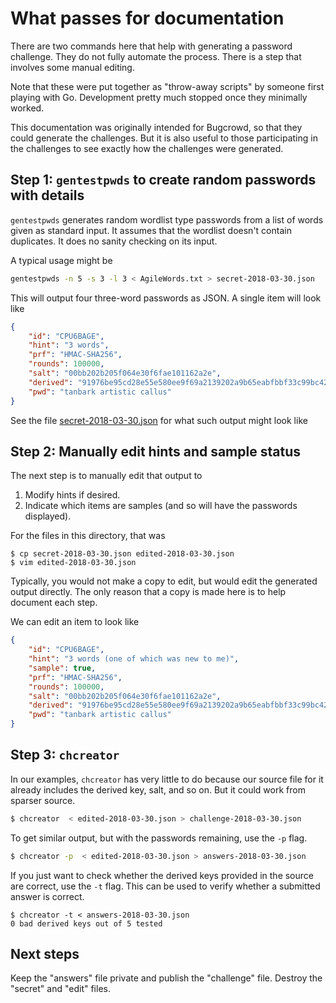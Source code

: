 # What passes for documentation

There are two commands here that help with generating a password challenge. They do not fully automate the process. There is a step that involves some manual editing.

Note that these were put together as "throw-away scripts" by someone first playing with Go. Development pretty much stopped once they minimally worked.

This documentation was originally intended for Bugcrowd, so that they could generate the challenges. But it is also useful to those participating in the challenges to see exactly how the challenges were generated.

## Step 1: `gentestpwds` to create random passwords with details

`gentestpwds` generates random wordlist type passwords from a list of words given as standard input. It assumes that the wordlist doesn't contain duplicates. It does no sanity checking on its input.

A typical usage might be 

```bash
gentestpwds -n 5 -s 3 -l 3 < AgileWords.txt > secret-2018-03-30.json
```

This will output four three-word passwords as JSON. A single item will look like

```json
{
    "id": "CPU6BAGE",
    "hint": "3 words",
    "prf": "HMAC-SHA256",
    "rounds": 100000,
    "salt": "00bb202b205f064e30f6fae101162a2e",
    "derived": "91976be95cd28e55e580ee9f69a2139202a9b65eabfbbf33c99bc42e3665564d",
    "pwd": "tanbark artistic callus"
}
```
See the file [secret-2018-03-30.json](./secret-2018-03-30.json) for what such output might look like

## Step 2: Manually edit hints and sample status

The next step is to manually edit that output to

1. Modify hints if desired.
2. Indicate which items are samples (and so will have the passwords displayed).

For the files in this directory, that was

```
$ cp secret-2018-03-30.json edited-2018-03-30.json
$ vim edited-2018-03-30.json
```

Typically, you would not make a copy to edit, but would edit the generated output directly. The only reason that a copy is made here is to help document 
each step.

We can edit an item to look like

```json
{
	"id": "CPU6BAGE",
	"hint": "3 words (one of which was new to me)",
	"sample": true,
	"prf": "HMAC-SHA256",
	"rounds": 100000,
	"salt": "00bb202b205f064e30f6fae101162a2e",
	"derived": "91976be95cd28e55e580ee9f69a2139202a9b65eabfbbf33c99bc42e3665564d",
	"pwd": "tanbark artistic callus"
}
```

## Step 3: `chcreator`

In our examples, `chcreator` has very little to do because our source file for it already includes the derived key, salt, and so on. But it could work from sparser source.  

```bash
$ chcreator  < edited-2018-03-30.json > challenge-2018-03-30.json
```

To get similar output, but with the passwords remaining, use the `-p` flag.

```bash
$ chcreator -p  < edited-2018-03-30.json > answers-2018-03-30.json
```

If you just want to check whether the derived keys provided in the source are correct, use the `-t` flag. This can be used to verify whether a submitted answer is correct.

```
$ chcreator -t < answers-2018-03-30.json 
0 bad derived keys out of 5 tested
```


## Next steps

Keep the "answers" file private and publish the "challenge" file. Destroy the "secret" and "edit" files.